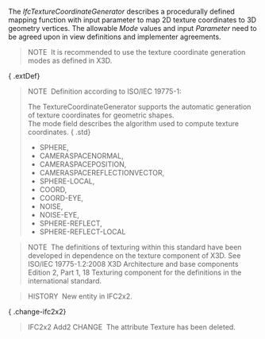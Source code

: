 ﻿The _IfcTextureCoordinateGenerator_ describes a procedurally defined mapping function with input parameter to map 2D texture coordinates to 3D geometry vertices. The allowable _Mode_ values and input _Parameter_ need to be agreed upon in view definitions and implementer agreements.

> NOTE&nbsp; It is recommended to use the texture coordinate generation modes as defined in X3D.

{ .extDef}
> NOTE&nbsp; Definition according to ISO/IEC 19775-1:  
>   
> The TextureCoordinateGenerator supports the automatic generation of texture coordinates for geometric shapes.  
> The mode field describes the algorithm used to compute texture coordinates. { .std}
> * SPHERE, 
> * CAMERASPACENORMAL, 
> * CAMERASPACEPOSITION, 
> * CAMERASPACEREFLECTIONVECTOR, 
> * SPHERE-LOCAL, 
> * COORD, 
> * COORD-EYE, 
> * NOISE, 
> * NOISE-EYE, 
> * SPHERE-REFLECT, 
> * SPHERE-REFLECT-LOCAL

> NOTE&nbsp; The definitions of texturing within this standard have been developed in dependence on the texture component of X3D. See ISO/IEC 19775-1.2:2008 X3D Architecture and base components Edition 2, Part 1, 18 Texturing component for the definitions in the international standard.

> HISTORY&nbsp; New entity in IFC2x2.

{ .change-ifc2x2}
> IFC2x2 Add2 CHANGE&nbsp; The attribute Texture has been deleted.
